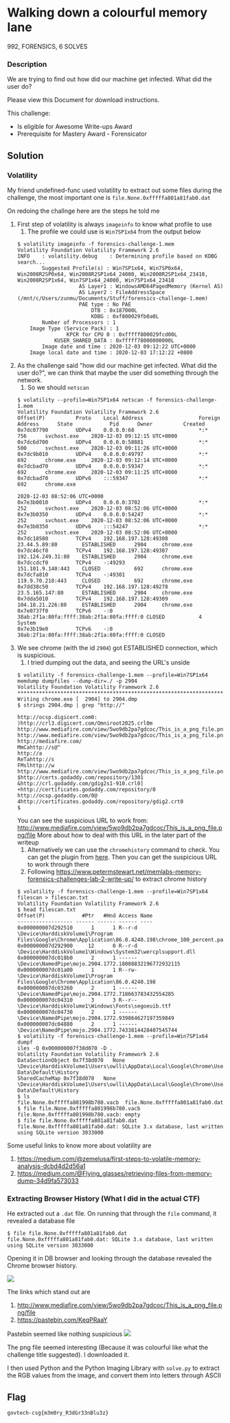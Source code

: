 # Walking down a colourful memory lane

992, FORENSICS, 6 SOLVES

### Description

We are trying to find out how did our machine get infected. What did the user do?

Please view this Document for download instructions.

This challenge:
- Is eligible for Awesome Write-ups Award
- Prerequisite for Mastery Award - Forensicator

## Solution

### Volatility

My friend undefined-func used volatility to extract out some files during the challenge, the most important one is `file.None.0xfffffa801a81fab0.dat`

On redoing the challnge here are the steps he told me
1. First step of volatility is always `imageinfo` to know what profile to use
    1. The profile we could use is `Win7SP1x64` from the output below
    ```
    $ volatility imageinfo -f forensics-challenge-1.mem
    Volatility Foundation Volatility Framework 2.6
    INFO    : volatility.debug    : Determining profile based on KDBG search...
            Suggested Profile(s) : Win7SP1x64, Win7SP0x64, Win2008R2SP0x64, Win2008R2SP1x64_24000, Win2008R2SP1x64_23418, Win2008R2SP1x64, Win7SP1x64_24000, Win7SP1x64_23418
                        AS Layer1 : WindowsAMD64PagedMemory (Kernel AS)
                        AS Layer2 : FileAddressSpace (/mnt/c/Users/zunmu/Documents/Stuff/forensics-challenge-1.mem)
                        PAE type : No PAE
                            DTB : 0x187000L
                            KDBG : 0xf800029fb0a0L
            Number of Processors : 1
        Image Type (Service Pack) : 1
                    KPCR for CPU 0 : 0xfffff800029fcd00L
                KUSER_SHARED_DATA : 0xfffff78000000000L
            Image date and time : 2020-12-03 09:12:22 UTC+0000
        Image local date and time : 2020-12-03 17:12:22 +0800
    ```
1. As the challenge said "how did our machine get infected. What did the user do?", we can think that maybe the user did something through the network. 
    1. So we should `netscan`
    ```
    $ volatility --profile=Win7SP1x64 netscan -f forensics-challenge-1.mem
    Volatility Foundation Volatility Framework 2.6
    Offset(P)          Proto    Local Address                  Foreign Address      State            Pid      Owner          Created
    0x7dc07790         UDPv4    0.0.0.0:68                     *:*                                   756      svchost.exe    2020-12-03 09:12:15 UTC+0000
    0x7dc6d700         UDPv4    0.0.0.0:58881                  *:*                                   500      svchost.exe    2020-12-03 09:11:26 UTC+0000
    0x7dc9b010         UDPv4    0.0.0.0:49797                  *:*                                   692      chrome.exe     2020-12-03 09:12:14 UTC+0000
    0x7dcbad70         UDPv4    0.0.0.0:59347                  *:*                                   692      chrome.exe     2020-12-03 09:11:25 UTC+0000
    0x7dcbad70         UDPv6    :::59347                       *:*                                   692      chrome.exe     
    ```
    ```
    2020-12-03 08:52:06 UTC+0000
    0x7e3b0010         UDPv4    0.0.0.0:3702                   *:*                                   252      svchost.exe    2020-12-03 08:52:06 UTC+0000
    0x7e3b0350         UDPv4    0.0.0.0:54247                  *:*                                   252      svchost.exe    2020-12-03 08:52:06 UTC+0000
    0x7e3b0350         UDPv6    :::54247                       *:*                                   252      svchost.exe    2020-12-03 08:52:06 UTC+0000
    0x7dc18580         TCPv4    192.168.197.128:49308          23.44.5.89:80        ESTABLISHED      2904     chrome.exe    
    0x7dc46cf0         TCPv4    192.168.197.128:49307          192.124.249.31:80    ESTABLISHED      2904     chrome.exe    
    0x7dccdcf0         TCPv4    -:49293                        151.101.9.140:443    CLOSED           692      chrome.exe    
    0x7dcfa810         TCPv4    -:49301                        119.9.70.218:443     CLOSED           692      chrome.exe    
    0x7dd38c50         TCPv4    192.168.197.128:49278          23.5.165.147:80      ESTABLISHED      2904     chrome.exe    
    0x7dda5010         TCPv4    192.168.197.128:49309          104.18.21.226:80     ESTABLISHED      2904     chrome.exe    
    0x7e0737f0         TCPv6    -:0                            38ab:2f1a:80fa:ffff:38ab:2f1a:80fa:ffff:0 CLOSED           4        System
    0x7e3b19e0         TCPv6    -:0                            38ab:2f1a:80fa:ffff:38ab:2f1a:80fa:ffff:0 CLOSED         
    ```
1. We see chrome (with the id `2904`) got ESTABLISHED connection, which is suspicious. 
    1. I tried dumping out the data, and seeing the URL's unside
    ```
    $ volatility -f forensics-challenge-1.mem --profile=Win7SP1x64 memdump dumpfiles --dump-dir=./ -p 2904
    Volatility Foundation Volatility Framework 2.6
    ************************************************************************
    Writing chrome.exe [  2904] to 2904.dmp
    $ strings 2904.dmp | grep "http://"
    ```
    ```
    http://ocsp.digicert.com0:
    )http://crl3.digicert.com/Omniroot2025.crl0m
    http://www.mediafire.com/view/5wo9db2pa7gdcoc/This_is_a_png_file.png/file
    http://www.mediafire.com/view/5wo9db2pa7gdcoc/This_is_a_png_file.png/file
    http://mediafire.com/
    MmCahttp://s@^
    http://a
    ReTahttp://s
    FMslhttp://w
    http://www.mediafire.com/view/5wo9db2pa7gdcoc/This_is_a_png_file.png/file
    $http://certs.godaddy.com/repository/1301
    &http://crl.godaddy.com/gdig2s1-910.crl0]
    +http://certificates.godaddy.com/repository/0
    http://ocsp.godaddy.com/0@
    4http://certificates.godaddy.com/repository/gdig2.crt0
    $
    ```
    You can see the suspicious URL to work from: http://www.mediafire.com/view/5wo9db2pa7gdcoc/This_is_a_png_file.png/file More about how to deal with this URL in the later part of the writeup
    1. Alternatively we can use the `chromehistory` command to check. You can get the plugin from [here](https://blog.superponible.com/2014/08/31/volatility-plugin-chrome-history/). Then you can get the suspicious URL to work through there
    1. Following https://www.petermstewart.net/memlabs-memory-forensics-challenges-lab-2-write-up/ to extract chrome history
    ```
    $ volatility -f forensics-challenge-1.mem --profile=Win7SP1x64 filescan > filescan.txt
    Volatility Foundation Volatility Framework 2.6
    $ head filescan.txt
    Offset(P)            #Ptr   #Hnd Access Name
    ------------------ ------ ------ ------ ----
    0x000000007d292510      1      1 R--r-d \Device\HarddiskVolume1\Program Files\Google\Chrome\Application\86.0.4240.198\chrome_100_percent.pak
    0x000000007d292900     12      0 R--r-d \Device\HarddiskVolume1\Windows\System32\wercplsupport.dll
    0x000000007dc018b0      2      1 ------ \Device\NamedPipe\mojo.2904.1772.18008832196772932115
    0x000000007dc01a00      1      1 R--rw- \Device\HarddiskVolume1\Program Files\Google\Chrome\Application\86.0.4240.198
    0x000000007dc03260      2      1 ------ \Device\NamedPipe\mojo.2904.1772.718663783432554285
    0x000000007dc04310      3      3 R--r-- \Device\HarddiskVolume1\Windows\Fonts\segoeuib.ttf
    0x000000007dc04730      2      1 ------ \Device\NamedPipe\mojo.2904.1772.939864627197359849
    0x000000007dc04880      2      1 ------ \Device\NamedPipe\mojo.2904.1772.7433814428407545744
    $ volatility -f forensics-challenge-1.mem --profile=Win7SP1x64 dumpf
    iles -Q 0x000000007f38d070 -D .
    Volatility Foundation Volatility Framework 2.6
    DataSectionObject 0x7f38d070   None   \Device\HarddiskVolume1\Users\owlli\AppData\Local\Google\Chrome\User Data\Default\History
    SharedCacheMap 0x7f38d070   None   \Device\HarddiskVolume1\Users\owlli\AppData\Local\Google\Chrome\User Data\Default\History
    $ ls
    file.None.0xfffffa801998b780.vacb  file.None.0xfffffa801a81fab0.dat
    $ file file.None.0xfffffa801998b780.vacb
    file.None.0xfffffa801998b780.vacb: empty
    $ file file.None.0xfffffa801a81fab0.dat
    file.None.0xfffffa801a81fab0.dat: SQLite 3.x database, last written using SQLite version 3033000
    ```

Some useful links to know more about volatility are
1. https://medium.com/@zemelusa/first-steps-to-volatile-memory-analysis-dcbd4d2d56a1
1. https://medium.com/@Flying_glasses/retrieving-files-from-memory-dump-34d9fa573033

### Extracting Browser History (What I did in the actual CTF)

He extracted out a `.dat` file. On running that through the `file` command, it revealed a database file
```
$ file file.None.0xfffffa801a81fab0.dat
file.None.0xfffffa801a81fab0.dat: SQLite 3.x database, last written using SQLite version 3033000
```

Opening it in DB browser and looking through the database revealed the Chrome browser history.

![](Screenshots/db.png)

The links which stand out are
1. http://www.mediafire.com/view/5wo9db2pa7gdcoc/This_is_a_png_file.png/file 
1. https://pastebin.com/KeqPRaaY

Pastebin seemed like nothing suspicious
![](Screenshots/pastebin.png)

The png file seemed interesting (Because it was colourful like what the challenge title suggested). I downloaded it.

I then used Python and the Python Imaging Library with `solve.py` to extract the RGB values from the image, and convert them into letters through ASCII

## Flag

`govtech-csg{m3m0ry_R3dGr33nBlu3z}`